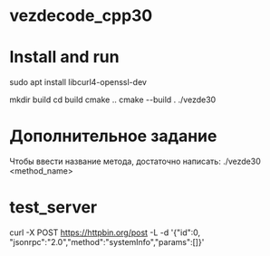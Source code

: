 # vezdecode_cpp30

# Install and run
sudo apt install libcurl4-openssl-dev
<!-- cmake . -->
mkdir build
cd build
cmake ..
cmake --build .
./vezde30

# Дополнительное задание
Чтобы ввести название метода, достаточно написать:
    ./vezde30 <method_name>

# test_server 
curl -X POST https://httpbin.org/post -L -d '{"id":0, "jsonrpc":"2.0","method":"systemInfo","params":[]}'